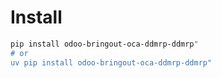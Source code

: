 # Install

```bash
pip install odoo-bringout-oca-ddmrp-ddmrp"
# or
uv pip install odoo-bringout-oca-ddmrp-ddmrp"
```
